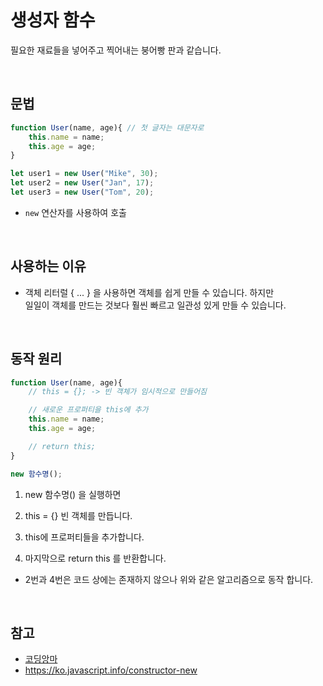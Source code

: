 # 생성자 함수

필요한 재료들을 넣어주고 찍어내는 붕어빵 판과 같습니다.

<br>

## 문법
```js
function User(name, age){ // 첫 글자는 대문자로
    this.name = name;
    this.age = age;
}

let user1 = new User("Mike", 30);
let user2 = new User("Jan", 17);
let user3 = new User("Tom", 20);
```
- `new` 연산자를 사용하여 호출

<br>

## 사용하는 이유
- 객체 리터럴 { ... } 을 사용하면 객체를 쉽게 만들 수 있습니다. 하지만 <br> 일일이 객체를 만드는 것보다 훨씬 빠르고 일관성 있게 만들 수 있습니다.

<br>

## 동작 원리
```js
function User(name, age){
    // this = {}; -> 빈 객체가 임시적으로 만들어짐

    // 새로운 프로퍼티을 this에 추가
    this.name = name;
    this.age = age;

    // return this; 
}

new 함수명();
```
1. new 함수명() 을 실행하면
2. this = {} 빈 객체를 만듭니다.
3. this에 프로퍼티들을 추가합니다. 

4. 마지막으로 return this 를 반환합니다.

- 2번과 4번은 코드 상에는 존재하지 않으나 위와 같은 알고리즘으로 동작 합니다.

<br>

## 참고
- [코딩앙마](https://www.youtube.com/watch?v=8hrSkOihmBI&list=PLZKTXPmaJk8JZ2NAC538UzhY_UNqMdZB4&index=2)
- https://ko.javascript.info/constructor-new